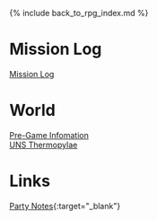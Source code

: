 ---
---

{% include back_to_rpg_index.md %}

# Mission Log

[Mission Log](MissionLog/)  

# World

[Pre-Game Infomation](World/PreGameInformation.html)  
[UNS Thermopylae](World/UNSThermopylae.html)  

# Links

[Party Notes](https://docs.google.com/document/d/1SnFAKmAGM5Du9JjOXIg-L8Y6fNwVwuQ6-UieZH-caSE/edit){:target="_blank"}  
